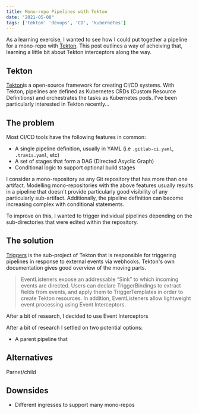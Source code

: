 ```yaml
---
title: Mono-repo Pipelines with Tekton
date: "2021-05-08"
tags: ['tekton' 'devops', 'CD', 'kubernetes']
---
```


As a learning exercise, I wanted to see how I could put together a pipeline for a mono-repo with [Tekton](https://tekton.dev/). This post outlines a way of acheiving that, learning a little bit about Tekton interceptors along the way.

## Tekton

[Tekton](https://tekton.dev/)is a open-source framework for creating CI/CD systems. With Tekton, pipelines are defined as Kubernetes CRDs (Custom Resource Definitions) and orchestrates the tasks as Kubernetes pods. I've been particularly interested in Tekton recently...


## The problem

Most CI/CD tools have the following features in common:
* A single pipeline definition, usually in YAML (i.e `.gitlab-ci.yaml`, `.travis.yaml`, etc)
* A set of stages that form a DAG (Directed Asyclic Graph)
* Conditional logic to support optional build stages

I consider a mono-repository as any Git repository that has more than one artifact. Modelling mono-repositories with the above features usually results in a pipeline that doesn't provide particularly good visibility of any particularly sub-artifact. Additionally, the pipeline definition can become increasing complex with conditional statements.

To improve on this, I wanted to trigger individual pipelines depending on the sub-directories that were edited within the repository.


## The solution

[Triggers](https://github.com/tektoncd/triggers) is the sub-project of Tekton that is responsible for triggering pipelines in response to external events via webhooks. Tekton's own documentation gives good overview of the moving parts.

> EventListeners expose an addressable “Sink” to which incoming events are directed. Users can declare TriggerBindings to extract fields from events, and apply them to TriggerTemplates in order to create Tekton resources. In addition, EventListeners allow lightweight event processing using Event Interceptors.

After a bit of research, I decided to use Event Interceptors 


After a bit of research I settled on two potential options:
* A parent pipeline that 


## Alternatives

Parnet/child


## Downsides

* Different ingresses to support many mono-repos
